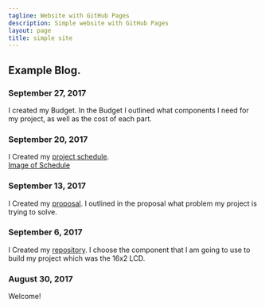 ```yaml
---
tagline: Website with GitHub Pages
description: Simple website with GitHub Pages
layout: page
title: simple site
---
```


Example Blog.
-------------

### September 27, 2017

I created my Budget.  In the Budget I outlined what components I need for my project, as well as the cost of each part. 

### September 20, 2017

I Created my [project schedule](https://github.com/adriancaprini/BluetoothProjectProposal-/blob/master/Hardware%20Production%20Project%20Schedule.mpp).  
[Image of Schedule](https://raw.githubusercontent.com/six0four/StudentSenseHat/master/documentation/Week3RubricforProjectSchedule.jpg)

### September 13, 2017

 I Created my [proposal](https://github.com/adriancaprini/BluetoothProjectProposal-/blob/master/ProposalContentStudentNameRev02.pdf).  I outlined in the proposal what problem my project is trying to solve.  

### September 6, 2017

 I Created my [repository](https://github.com/adriancaprini/BluetoothProjectProposal-). I choose the component that I am going to use to build my project which was the 16x2 LCD. 

### August 30, 2017

Welcome!

